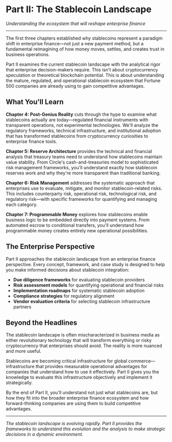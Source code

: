 # Part II: The Stablecoin Landscape

*Understanding the ecosystem that will reshape enterprise finance*

---

The first three chapters established why stablecoins represent a paradigm shift in enterprise finance—not just a new payment method, but a fundamental reimagining of how money moves, settles, and creates trust in business operations.

Part II examines the current stablecoin landscape with the analytical rigor that enterprise decision-makers require. This isn't about cryptocurrency speculation or theoretical blockchain potential. This is about understanding the mature, regulated, and operational stablecoin ecosystem that Fortune 500 companies are already using to gain competitive advantages.

## What You'll Learn

**Chapter 4: Post-Genius Reality** cuts through the hype to examine what stablecoins actually are today—regulated financial instruments with transparent operations, not experimental technologies. We'll analyze the regulatory frameworks, technical infrastructure, and institutional adoption that has transformed stablecoins from cryptocurrency curiosities to enterprise finance tools.

**Chapter 5: Reserve Architecture** provides the technical and financial analysis that treasury teams need to understand how stablecoins maintain value stability. From Circle's cash-and-treasuries model to sophisticated risk management frameworks, you'll understand exactly how stablecoin reserves work and why they're more transparent than traditional banking.

**Chapter 6: Risk Management** addresses the systematic approach that enterprises use to evaluate, mitigate, and monitor stablecoin-related risks. This includes counterparty risk, operational risk, technological risk, and regulatory risk—with specific frameworks for quantifying and managing each category.

**Chapter 7: Programmable Money** explores how stablecoins enable business logic to be embedded directly into payment systems. From automated escrow to conditional transfers, you'll understand how programmable money creates entirely new operational possibilities.

## The Enterprise Perspective

Part II approaches the stablecoin landscape from an enterprise finance perspective. Every concept, framework, and case study is designed to help you make informed decisions about stablecoin integration:

- **Due diligence frameworks** for evaluating stablecoin providers
- **Risk assessment models** for quantifying operational and financial risks
- **Implementation roadmaps** for systematic stablecoin adoption
- **Compliance strategies** for regulatory alignment
- **Vendor evaluation criteria** for selecting stablecoin infrastructure partners

## Beyond the Headlines

The stablecoin landscape is often mischaracterized in business media as either revolutionary technology that will transform everything or risky cryptocurrency that enterprises should avoid. The reality is more nuanced and more useful.

Stablecoins are becoming critical infrastructure for global commerce—infrastructure that provides measurable operational advantages for companies that understand how to use it effectively. Part II gives you the knowledge to evaluate this infrastructure objectively and implement it strategically.

By the end of Part II, you'll understand not just what stablecoins are, but how they fit into the broader enterprise finance ecosystem and how forward-thinking companies are using them to build competitive advantages.

---

*The stablecoin landscape is evolving rapidly. Part II provides the frameworks to understand this evolution and the analysis to make strategic decisions in a dynamic environment.*